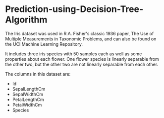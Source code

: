 # Prediction-using-Decision-Tree-Algorithm
The Iris dataset was used in R.A. Fisher's classic 1936 paper, The Use of Multiple Measurements in Taxonomic Problems, and can also be found on the UCI Machine Learning Repository.

It includes three iris species with 50 samples each as well as some properties about each flower. One flower species is linearly separable from the other two, but the other two are not linearly separable from each other.

The columns in this dataset are:

+ Id
+ SepalLengthCm
+ SepalWidthCm
+ PetalLengthCm
+ PetalWidthCm
+ Species
